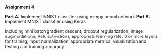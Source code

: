 **Assignment 4**

**Part A:** Implement MNIST classifier using numpy neural network
**Part B:** Implement MNIST classifier using Keras

including mini batch gradient descent, dropout regularization, image augmentations, Relu activations, appropriate learning rate, 3 or more layers for training, input normalization, appropriate metrics, visualization and testing and training accuracy

